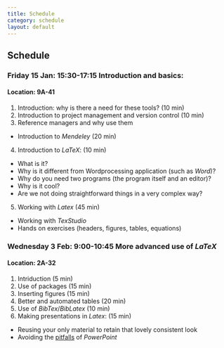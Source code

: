 ```yaml
---
title: Schedule
category: schedule
layout: default
---
```


## Schedule

### Friday 15 Jan: 15:30-17:15 Introduction and basics:

#### Location: 9A-41

1.	Introduction: why is there a need for these tools? (10 min)
2.	Introduction to project management and version control (10 min)
3.	Reference managers and why use them 
  - Introduction to *Mendeley* (20 min)
4.	Introduction to *LaTeX*: (10 min)
  -	What is it? 
  -	Why is it different from Wordprocessing application (such as *Word*)?
  -	Why do you need two programs (the program itself and an editor)?
  -	Why is it cool?
  -	Are we not doing straightforward things in a very complex way?
5.	Working with *Latex* (45 min)
  -	Working with *TexStudio*
  -	Hands on exercises (headers, figures, tables, equations)

### Wednesday 3 Feb: 9:00-10:45 More advanced use of *LaTeX*

#### Location: 2A-32

1.  Intriduction (5 min) 
2.	Use of packages (15 min)
3.  Inserting figures (15 min)
4.	Better and automated tables (20 min) 
5.	Use of *BibTex*/*BibLatex* (10 min)
6.	Making presentations in *Latex*: (15 min)
  - Reusing your only material to retain that lovely consistent look
  - Avoiding the [pitfalls](http://users.ha.uth.gr/tgd/pt0501/09/Tufte.pdf) of *PowerPoint* 

